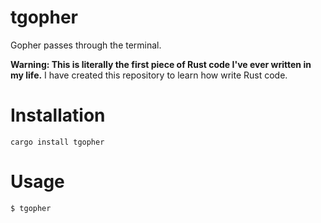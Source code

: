 # tgopher

Gopher passes through the terminal.

**Warning: This is literally the first piece of Rust code I've ever written in my life.** I have created this repository to learn how write Rust code.

# Installation

``
cargo install tgopher
``

# Usage

``
$ tgopher
``
